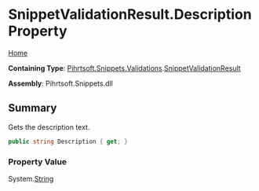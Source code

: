 <a name="_top"></a>

# SnippetValidationResult\.Description Property

[Home](../../../../../README.md#_top)

**Containing Type**: [Pihrtsoft.Snippets.Validations](../../README.md#_top)\.[SnippetValidationResult](../README.md#_top)

**Assembly**: Pihrtsoft\.Snippets\.dll

## Summary

Gets the description text\.

```csharp
public string Description { get; }
```

### Property Value

System\.[String](https://docs.microsoft.com/en-us/dotnet/api/system.string)

